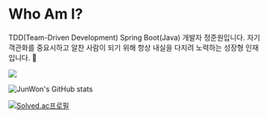 # Who Am I?
TDD(Team-Driven Development) Spring Boot(Java) 개발자 정준원입니다. 자기 객관화를 중요시하고 알찬 사람이 되기 위해 항상 내실을 다지려 노력하는 성장형 인재입니다. 🙂

<a href="https://dev-won0313.tistory.com/"><img src="https://img.shields.io/badge/Tistory Blog-EB531F?style=flat-square&logo=tistory&logoColor=#EA4335"/></a>


![JunWon's GitHub stats](https://github-readme-stats.vercel.app/api?username=wjdwnsdnjs13&show_icons=true&theme=onedark) 

[![Solved.ac프로필](http://mazassumnida.wtf/api/mini/generate_badge?boj=wjdwnsdnjs13)](https://solved.ac/wjdwnsdnjs13)

<!--
**wjdwnsdnjs13/wjdwnsdnjs13** is a ✨ _special_ ✨ repository because its `README.md` (this file) appears on your GitHub profile.

Here are some ideas to get you started:

- 🔭 I’m currently working on ...
- 🌱 I’m currently learning ...
- 👯 I’m looking to collaborate on ...
- 🤔 I’m looking for help with ...
- 💬 Ask me about ...
- 📫 How to reach me: ...
- 😄 Pronouns: ...
- ⚡ Fun fact: ...
-->
